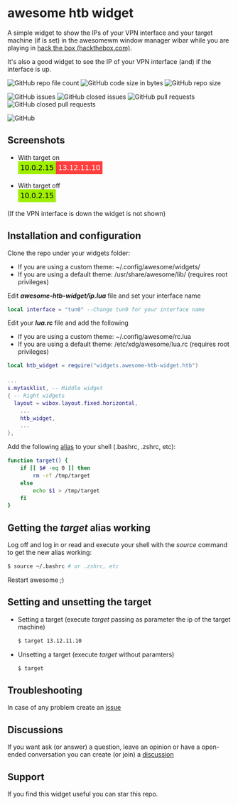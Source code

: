 # awesome htb widget
A simple widget to show the IPs of your VPN interface and your target machine (if is set) in the awesomewm window manager wibar while you are playing in [hack the box (hackthebox.com)](https://app.hackthebox.com/).  

It's also a good widget to see the IP of your VPN interface (and) if the interface is up. 

![GitHub repo file count](https://img.shields.io/github/directory-file-count/rubenhortas/awesome-htb-widget)
![GitHub code size in bytes](https://img.shields.io/github/languages/code-size/rubenhortas/awesome-htb-widget)
![GitHub repo size](https://img.shields.io/github/repo-size/rubenhortas/awesome-htb-widget)

![GitHub issues](https://img.shields.io/github/issues-raw/rubenhortas/awesome-htb-widget?logo=github)
![GitHub closed issues](https://img.shields.io/github/issues-closed-raw/rubenhortas/awesome-htb-widget?logo=github)
![GitHub pull requests](https://img.shields.io/github/issues-pr-raw/rubenhortas/awesome-htb-widget?logo=github)
![GitHub closed pull requests](https://img.shields.io/github/issues-pr-closed-raw/rubenhortas/awesome-htb-widget?logo=github)

![GitHub](https://img.shields.io/github/license/rubenhortas/awesome-htb-widget)


## Screenshots
- With target on  
![Screenshot target on](https://github.com/rubenhortas/awesome-htb-widget/blob/main/screenshots/target_on_screenshot.jpg)

- With target off  
![Screenshot target off](https://github.com/rubenhortas/awesome-htb-widget/blob/main/screenshots/target_off_screenshot.jpg)

(If the VPN interface is down the widget is not shown)

## Installation and configuration

Clone the repo under your widgets folder: 
  - If you are using a custom theme: ~/.config/awesome/widgets/
  - If you are using a default theme: /usr/share/awesome/lib/ (requires root privileges)

Edit **_awesome-htb-widget/ip.lua_** file and set your interface name

```lua
local interface = "tun0" --Change tun0 for your interface name
```

Edit your **_lua.rc_** file and add the following
  - If you are using a custom theme: ~/.config/awesome/rc.lua
  - If you are using a default theme: /etc/xdg/awesome/lua.rc (requires root privileges)

```lua
local htb_widget = require("widgets.awesome-htb-widget.htb")

...
s.mytasklist, -- Middle widget
{ -- Right widgets
  layout = wibox.layout.fixed.horizontal,
	...
	htb_widget,
	...
},
```

Add the following [alias](https://github.com/rubenhortas/awesome-htb-widget/blob/main/target_function) to your shell (.bashrc, .zshrc, etc):

```bash
function target() {
    if [[ $# -eq 0 ]] then
        rm -rf /tmp/target
    else
        echo $1 > /tmp/target
    fi
}
```

## Getting the _target_ alias working
Log off and log in or read and execute your shell with the _source_ command to get the new alias working:

```bash
$ source ~/.bashrc # or .zshrc, etc
```

Restart awesome ;)

## Setting and unsetting the target
- Setting a target (execute _target_ passing as parameter the ip of the target machine)
	```bash
	$ target 13.12.11.10
	```
- Unsetting a target (execute _target_ without paramters)
	```bash
	$ target
	```

## Troubleshooting

In case of any problem create an [issue](https://github.com/rubenhortas/awesome-htb-widget/issues/new)

## Discussions
If you want ask (or answer) a question, leave an opinion or have a open-ended conversation you can create (or join) a [discussion](https://github.com/rubenhortas/awesome-htb-widget/discussions/new)

## Support

If you find this widget useful you can star this repo.
